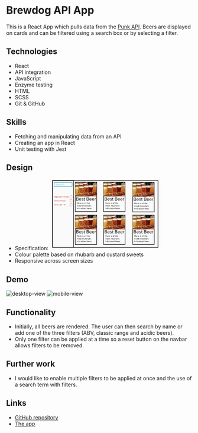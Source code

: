 # Brewdog API App

This is a React App which pulls data from the [Punk API](https://punkapi.com/). Beers are displayed on cards and can be filtered using a search box or by selecting a filter.

## Technologies

- React
- API integration
- JavaScript
- Enzyme testing
- HTML
- SCSS
- Git & GitHub

## Skills

- Fetching and manipulating data from an API
- Creating an app in React
- Unit testing with Jest

## Design

- Specification: <img src="https://github.com/blaisebuckland/brewdog/blob/main/src/assets/specification-image.png" alt="specification-image" width=300>
- Colour palette based on rhubarb and custard sweets
- Responsive across screen sizes

## Demo

<img src="https://github.com/blaisebuckland/brewdog/blob/main/src/assets/desktop-view.gif" alt="desktop-view" width=300>

<img src="https://github.com/blaisebuckland/brewdog/blob/main/src/assets/mobile-view.gif" alt="mobile-view" width=300>

## Functionality

- Initially, all beers are rendered. The user can then search by name or add one of the three filters (ABV, classic range and acidic beers).
- Only one filter can be applied at a time so a reset button on the navbar allows filters to be removed.

## Further work

- I would like to enable multiple filters to be applied at once and the use of a search term with filters.

## Links

- [GitHub repository](https://github.com/blaisebuckland/brewdog)
- [The app](https://blaisebuckland.github.io/brewdog/)
